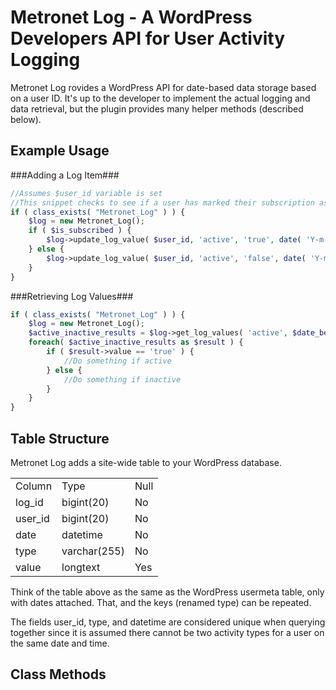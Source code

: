 Metronet Log - A WordPress Developers API for User Activity Logging
============

Metronet Log rovides a WordPress API for date-based data storage based on a user ID.  It's up to the developer to implement the actual logging and data retrieval, but the plugin provides many helper methods (described below).

Example Usage
---------------------
###Adding a Log Item###
```php
//Assumes $user_id variable is set
//This snippet checks to see if a user has marked their subscription as active or inactive
if ( class_exists( "Metronet_Log" ) ) {
	$log = new Metronet_Log();
	if ( $is_subscribed ) {
		$log->update_log_value( $user_id, 'active', 'true', date( 'Y-m-d 00:00:00' ) );
	} else {
		$log->update_log_value( $user_id, 'active', 'false', date( 'Y-m-d 00:00:00' ) );
	}
}
```

###Retrieving Log Values###
```php
if ( class_exists( "Metronet_Log" ) ) {
	$log = new Metronet_Log();
	$active_inactive_results = $log->get_log_values( 'active', $date_beginning, $date_end );
	foreach( $active_inactive_results as $result ) {
		if ( $result->value == 'true' ) {
			//Do something if active
		} else {
			//Do something if inactive
		}
	}
}
```

Table Structure
---------------------
Metronet Log adds a site-wide table to your WordPress database.

<table>
	<tr>
		<td>Column</td><td>Type</td><td>Null</td>
	</tr>
	<tr>
		<td>log_id</td><td>bigint(20)</td><td>No</td>
	</tr>
	<tr>
		<td>user_id</td><td>bigint(20)</td><td>No</td>
	</tr>
	<tr>
		<td>date</td><td>datetime</td><td>No</td>
	</tr>
	<tr>
		<td>type</td><td>varchar(255)</td><td>No</td>
	</tr>
	<tr>
		<td>value</td><td>longtext</td><td>Yes</td>
	</tr>
</table>

Think of the table above as the same as the WordPress usermeta table, only with dates attached.  That, and the keys (renamed type) can be repeated.

The fields user_id, type, and datetime are considered unique when querying together since it is assumed there cannot be two activity types for a user on the same date and time.

Class Methods
--------------------
